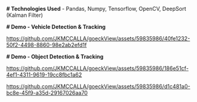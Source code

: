 **# Technologies Used** - 
Pandas, Numpy, Tensorflow, OpenCV, DeepSort (Kalman Filter)

**# Demo - Vehicle Detection & Tracking**

https://github.com/JKMCCALLA/goeckView/assets/59835986/40fe1232-50f2-4498-8860-98e2ab2efd1f

**# Demo - Object Detection & Tracking**

https://github.com/JKMCCALLA/goeckView/assets/59835986/186e51cf-4ef1-4311-9619-19cc8fbc1a62

https://github.com/JKMCCALLA/goeckView/assets/59835986/d1c481a0-bc8e-45f9-a35d-29167026aa70

